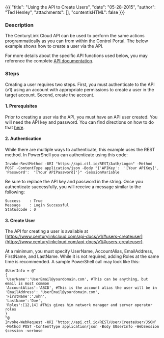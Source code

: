 {{{
  "title": "Using the API to Create Users",
  "date": "05-28-2015",
  "author": "Ted Henley",
  "attachments": [],
  "contentIsHTML": false
}}}

### Description
The CenturyLink Cloud API can be used to perform the same actions programmatically as you can from within the Control Portal. The below example shows how to create a user via the API.

For more details about the specific API functions used below, you may reference the complete [API documentation](https://www.centurylinkcloud.com/api-docs/v1/).

### Steps
Creating a user requires two steps.  First, you must authenticate to the API (v1) using an account with appropriate permissions to create a user in the target account.  Second, create the account.

#### 1. Prerequisites
Prior to creating a user via the API, you must have an API user created.  You will need the API key and password.  You can find directions on how to do that [here](https://www.centurylinkcloud.com/knowledge-base/accounts-&-users/creating-users/).

#### 2. Authentication
While there are multiple ways to authenticate, this example uses the REST method.  In PowerShell you can authenticate using this code:
  ```
  Invoke-RestMethod -URI "https://api.ctl.io/REST/Auth/Logon" -Method POST -ContentType application/json -Body "{'APIKey':  '[Your APIKey]', 'Password':  '[Your APIPassword]'}" -SessionVariable
  ```

Be sure to replace the API key and password in the string.  Once you authenticate successfully, you will receive a message similar to the following:
  ```
  Success    : True
  Message    : Login Successful
  StatusCode : 0
  ```
#### 3. Create User
The API for creating a user is available at [https://www.centurylinkcloud.com/api-docs/v1/#users-createuser](https://www.centurylinkcloud.com/api-docs/v1/#users-createuser).

At a minimum, you must specify UserName, AccountAlias, EmailAddress, FirstName, and LastName.  While it is not required, adding Roles at the same time is recommended.  A sample PowerShell call may look like this:
  ```
  $UserInfo = @"
  {
  'UserName':'UserEmail@yourdomain.com', #This can be anything, but email is most common
  'AccountAlias':'ABCD', #This is the account alias the user will be in
  'EmailAddress': 'UserEmail@yourdomain.com',
  'FirstName':'John',
  'LastName':'Doe',
  'Roles':[12,14] #This gives him network manager and server operator roles
  }
  "@
  Invoke-WebRequest -URI ‘https://api.ctl.io/REST/User/CreateUser/JSON’ -Method POST -ContentType application/json -Body $UserInfo -WebSession $session -verbose
  ```
